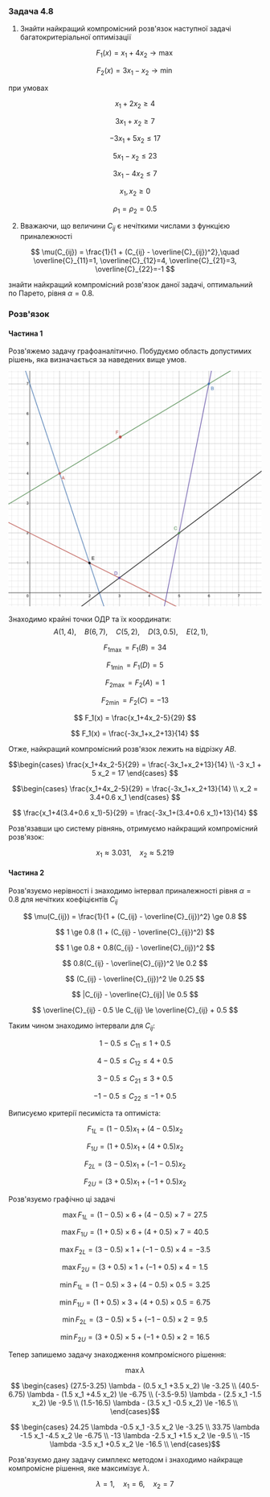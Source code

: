 ### Задача 4.8

1. Знайти найкращий компромісний розв'язок наступної задачі багатокритеріальної оптимізації 

$$ F_1(x) = x_1 + 4 x_2 \rightarrow \max $$

$$ F_2(x) = 3 x_1 - x_2 \rightarrow \min $$

при умовах 

$$ x_1 + 2 x_2 \ge 4 $$

$$ 3 x_1 + x_2 \ge 7 $$

$$ -3 x_1 + 5 x_2 \le 17 $$

$$ 5 x_1 - x_2 \le 23 $$

$$ 3 x_1 - 4 x_2 \le 7 $$

$$ x_1, x_2 \ge 0 $$

$$ \rho_1 = \rho_2 = 0.5 $$

2. Вважаючи, що величини $C_{ij}$ є нечіткими числами з функцією приналежності
   
$$ \mu(C_{ij}) = \frac{1}{1 + (C_{ij} - \overline{C}_{ij})^2},\quad 
\overline{C}_{11}=1, 
\overline{C}_{12}=4, 
\overline{C}_{21}=3, 
\overline{C}_{22}=-1
$$

знайти найкращий компромісний розв'язок даної задачі, оптимальний по Парето, рівня $\alpha=0.8$. 

### Розв'язок

#### Частина 1

Розв'яжемо задачу графоаналітично. Побудуємо область допустимих рішень, яка визначається за наведених вище умов.

![](Screenshot%202021-12-26%20at%2012.37.20.png)

Знаходимо крайні точки ОДР та їх координати:
$$ A(1, 4), \quad
B(6, 7), \quad
C(5, 2), \quad
D(3, 0.5), \quad
E(2, 1), \quad $$

$$ F_{1 \max} = F_1(B) = 34 $$

$$ F_{1 \min} = F_1(D) = 5 $$

$$ F_{2 \max} = F_2(A) = 1 $$

$$ F_{2 \min} = F_2(C) = -13 $$

$$ F_1(x) = \frac{x_1+4x_2-5}{29} $$

$$ F_1(x) = \frac{-3x_1+x_2+13}{14} $$

Отже, найкращий компромісний розв'язок лежить на відрізку $AB$.

$$\begin{cases}
\frac{x_1+4x_2-5}{29} = \frac{-3x_1+x_2+13}{14} \\
-3 x_1 + 5 x_2 = 17
\end{cases}
$$

$$\begin{cases}
\frac{x_1+4x_2-5}{29} = \frac{-3x_1+x_2+13}{14} \\
x_2 = 3.4+0.6 x_1
\end{cases}
$$

$$ \frac{x_1+4(3.4+0.6 x_1)-5}{29} = \frac{-3x_1+(3.4+0.6 x_1)+13}{14} $$

Розв'язавши цю систему рівнянь, отримуємо найкращий компромісний розв'язок:

$$ x_1 \approx 3.031 , \quad x_2 \approx  5.219  $$

#### Частина 2

Розв'язуємо нерівності і знаходимо інтервал приналежності рівня $\alpha=0.8$ для нечітких коефіцієнтів $C_{ij}$

$$ \mu(C_{ij}) = \frac{1}{1 + (C_{ij} - \overline{C}_{ij})^2} \ge 0.8 $$

$$ 1 \ge 0.8 (1 + (C_{ij} - \overline{C}_{ij})^2) $$

$$ 1 \ge 0.8 + 0.8(C_{ij} - \overline{C}_{ij})^2 $$

$$ 0.8(C_{ij} - \overline{C}_{ij})^2 \le 0.2 $$

$$ (C_{ij} - \overline{C}_{ij})^2 \le 0.25 $$

$$ |C_{ij} - \overline{C}_{ij}| \le 0.5 $$

$$ \overline{C}_{ij} - 0.5 \le C_{ij} \le \overline{C}_{ij} + 0.5 $$

Таким чином знаходимо інтервали для $C_{ij}$:

$$ 1 - 0.5 \le C_{11} \le 1 + 0.5 $$

$$ 4 - 0.5 \le C_{12} \le 4 + 0.5 $$

$$ 3 - 0.5 \le C_{21} \le 3 + 0.5 $$

$$ -1 - 0.5 \le C_{22} \le -1 + 0.5 $$

Виписуємо критерії песиміста та оптиміста:

$$ F_{1L} = (1 - 0.5) x_1 + (4 - 0.5) x_2 $$

$$ F_{1U} = (1 + 0.5) x_1 + (4 + 0.5) x_2 $$

$$ F_{2L} = (3 - 0.5) x_1 + (-1 - 0.5) x_2 $$

$$ F_{2U} = (3 + 0.5) x_1 + (-1 + 0.5) x_2 $$

Розв'язуємо графічно ці задачі

$$\max F_{1L} = (1 - 0.5) \times 6 + (4 - 0.5) \times 7 = 27.5$$

$$\max F_{1U} = (1 + 0.5) \times 6 + (4 + 0.5) \times 7 = 40.5 $$

$$\max F_{2L} = (3 - 0.5) \times 1 + (-1 - 0.5) \times 4 = -3.5 $$

$$\max F_{2U} = (3 + 0.5) \times 1 + (-1 + 0.5) \times 4 = 1.5 $$

$$\min F_{1L} = (1 - 0.5) \times 3 + (4 - 0.5) \times 0.5 = 3.25 $$

$$\min F_{1U} = (1 + 0.5) \times 3 + (4 + 0.5) \times 0.5 = 6.75 $$

$$\min F_{2L} = (3 - 0.5) \times 5 + (-1 - 0.5) \times 2 = 9.5 $$

$$\min F_{2U} = (3 + 0.5) \times 5 + (-1 + 0.5) \times 2 = 16.5 $$

Тепер запишемо задачу знаходження компромісного рішення:

$$ \max \lambda $$

$$ \begin{cases}
(27.5-3.25) \lambda - (0.5 x_1 +3.5 x_2) \le -3.25 \\
(40.5-6.75) \lambda - (1.5 x_1 +4.5 x_2) \le -6.75 \\
(-3.5-9.5) \lambda - (2.5 x_1 -1.5 x_2) \le -9.5 \\
(1.5-16.5) \lambda - (3.5 x_1 -0.5 x_2) \le -16.5 \\
\end{cases}$$

$$ \begin{cases}
24.25 \lambda -0.5 x_1 -3.5 x_2 \le -3.25 \\
33.75 \lambda -1.5 x_1 -4.5 x_2 \le -6.75 \\
-13 \lambda -2.5 x_1 +1.5 x_2 \le -9.5 \\
-15 \lambda -3.5 x_1 +0.5 x_2 \le -16.5 \\
\end{cases}$$

Розв'язуємо дану задачу симплекс методом і знаходимо найкраще компромісне рішення, яке максимізує $\lambda$.

$$ \lambda = 1  ,\quad x_1 = 6   ,\quad x_2 = 7    $$
